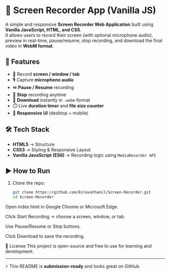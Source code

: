# 🎥 Screen Recorder App (Vanilla JS)

A simple and responsive **Screen Recorder Web Application** built using **Vanilla JavaScript, HTML, and CSS**.  
It allows users to record their screen (with optional microphone audio), preview in real-time, pause/resume, stop recording, and download the final video in **WebM format**.


## 🚀 Features
- 🎥 Record **screen / window / tab**  
- 🎙️ Capture **microphone audio**  
- ⏯️ **Pause / Resume** recording  
- 🛑 **Stop** recording anytime  
- 💾 **Download** instantly in `.webm` format  
- ⏱️ Live **duration timer** and **file size counter**  
- 📱 **Responsive UI** (desktop + mobile)  

## 🛠️ Tech Stack
- **HTML5** → Structure  
- **CSS3** → Styling & Responsive Layout  
- **Vanilla JavaScript (ES6)** → Recording logic using `MediaRecorder API`  

## ▶️ How to Run
1. Clone the repo:
   ```bash
   git clone https://github.com/Eslavathanil/Screen-Recorder.git
   cd Screen-Recorder
Open index.html in Google Chrome or Microsoft Edge.

Click Start Recording → choose a screen, window, or tab.

Use Pause/Resume or Stop buttons.

Click Download to save the recording.



📜 License
This project is open-source and free to use for learning and development.


---

⚡ This README is **submission-ready** and looks great on GitHub.  
